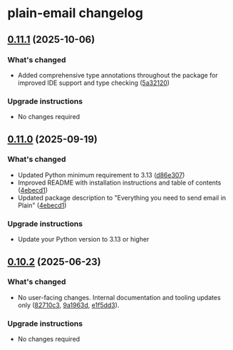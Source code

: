 # plain-email changelog

## [0.11.1](https://github.com/dropseed/plain/releases/plain-email@0.11.1) (2025-10-06)

### What's changed

- Added comprehensive type annotations throughout the package for improved IDE support and type checking ([5a32120](https://github.com/dropseed/plain/commit/5a3212020c473d3a10763cedd0b0b7ca778911de))

### Upgrade instructions

- No changes required

## [0.11.0](https://github.com/dropseed/plain/releases/plain-email@0.11.0) (2025-09-19)

### What's changed

- Updated Python minimum requirement to 3.13 ([d86e307](https://github.com/dropseed/plain/commit/d86e307))
- Improved README with installation instructions and table of contents ([4ebecd1](https://github.com/dropseed/plain/commit/4ebecd1))
- Updated package description to "Everything you need to send email in Plain" ([4ebecd1](https://github.com/dropseed/plain/commit/4ebecd1))

### Upgrade instructions

- Update your Python version to 3.13 or higher

## [0.10.2](https://github.com/dropseed/plain/releases/plain-email@0.10.2) (2025-06-23)

### What's changed

- No user-facing changes. Internal documentation and tooling updates only ([82710c3](https://github.com/dropseed/plain/commit/82710c3), [9a1963d](https://github.com/dropseed/plain/commit/9a1963d), [e1f5dd3](https://github.com/dropseed/plain/commit/e1f5dd3)).

### Upgrade instructions

- No changes required
